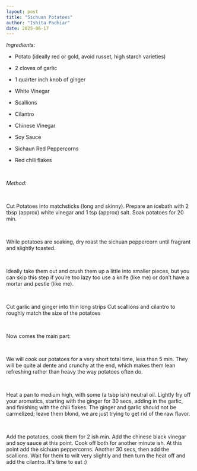 ```yaml
---
layout: post
title: "Sichuan Potatoes"
author: "Ishita Padhiar"
date: 2025-06-17
---
```


_Ingredients:_
<br>
- Potato (ideally red or gold, avoid russet, high starch varieties)

- 2 cloves of garlic

- 1 quarter inch knob of ginger

- White Vinegar

- Scallions

- Cilantro

- Chinese Vinegar

- Soy Sauce

- Sichaun Red Peppercorns

- Red chili flakes

<br>

_Method:_

<br>

Cut Potatoes into matchsticks (long and skinny). Prepare an icebath with 2 tbsp (approx) white vinegar and 1 tsp (approx) salt. Soak potatoes for 20 min.

<br>

While potatoes are soaking, dry roast the sichuan peppercorn until fragrant and slightly toasted. 

<br>

Ideally take them out and crush them up a little into smaller pieces, but you can skip this step if you’re too lazy too use a knife (like me) or don’t have a mortar and pestle (like me).

<br>

Cut garlic and ginger into thin long strips
Cut scallions and cilantro to roughly match the size of the potatoes 

<br>

Now comes the main part:

<br>

We will cook our potatoes for a very short total time, less than 5 min. They will be quite al dente and crunchy at the end, which makes them lean refreshing rather than heavy the way potatoes often do.

<br>

Heat a pan to medium high, with some (a tsbp ish) neutral oil. Lightly fry off your aromatics, starting with the ginger for 30 secs, adding in the garlic, and finishing with the chili flakes. The ginger and garlic should not be carmelized; leave them blond, we are just trying to get rid of the raw flavor. 

<br>

Add the potatoes, cook them for 2 ish min. Add the chinese black vinegar and soy sauce at this point. Cook off both for another minute ish. At this point add the sichuan peppercorns. Another 30 secs, then add the scallions. Wait for them to wilt very slightly and then turn the heat off and add the cilantro. It's time to eat :)
